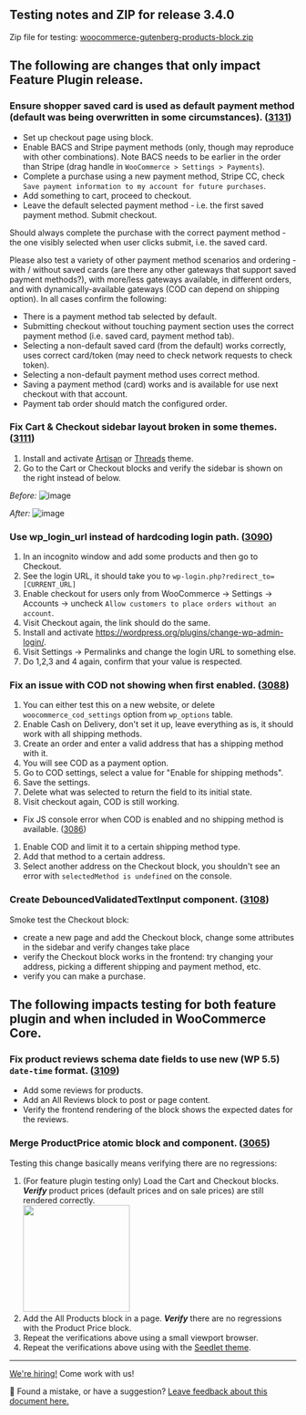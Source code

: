 ## Testing notes and ZIP for release 3.4.0

Zip file for testing: [woocommerce-gutenberg-products-block.zip](https://github.com/woocommerce/woocommerce-gutenberg-products-block/files/5220435/woocommerce-gutenberg-products-block.zip)

## The following are changes that only impact Feature Plugin release.

### Ensure shopper saved card is used as default payment method (default was being overwritten in some circumstances). ([3131](https://github.com/woocommerce/woocommerce-gutenberg-products-block/pull/3131))

- Set up checkout page using block.
- Enable BACS and Stripe payment methods (only, though may reproduce with other combinations). Note BACS needs to be earlier in the order than Stripe (drag handle in `WooCommerce > Settings > Payments`).
- Complete a purchase using a new payment method, Stripe CC, check `Save payment information to my account for future purchases`.
- Add something to cart, proceed to checkout.
- Leave the default selected payment method - i.e. the first saved payment method. Submit checkout.

Should always complete the purchase with the correct payment method - the one visibly selected when user clicks submit, i.e. the saved card.

Please also test a variety of other payment method scenarios and ordering - with / without saved cards (are there any other gateways that support saved payment methods?), with more/less gateways available, in different orders, and with dynamically-available gateways (COD can depend on shipping option). In all cases confirm the following:

- There is a payment method tab selected by default.
- Submitting checkout without touching payment section uses the correct payment method (i.e. saved card, payment method tab).
- Selecting a non-default saved card (from the default) works correctly, uses correct card/token (may need to check network requests to check token).
- Selecting a non-default payment method uses correct method.
- Saving a payment method (card) works and is available for use next checkout with that account.
- Payment tab order should match the configured order.

### Fix Cart & Checkout sidebar layout broken in some themes. ([3111](https://github.com/woocommerce/woocommerce-gutenberg-products-block/pull/3111))

1. Install and activate [Artisan](https://woocommerce.com/products/artisan/) or [Threads](https://woocommerce.com/products/threads/) theme.
2. Go to the Cart or Checkout blocks and verify the sidebar is shown on the right instead of below.

_Before:_
![image](https://user-images.githubusercontent.com/3616980/92132121-0ab46e00-ee07-11ea-8418-0cd59b3b2d04.png)

_After:_
![image](https://user-images.githubusercontent.com/3616980/92132043-f2dcea00-ee06-11ea-895b-afda511e36f8.png)


### Use wp_login_url instead of hardcoding login path. ([3090](https://github.com/woocommerce/woocommerce-gutenberg-products-block/pull/3090))

1. In an incognito window and add some products and then go to Checkout.
2. See the login URL, it should take you to `wp-login.php?redirect_to=[CURRENT_URL]`
3. Enable checkout for users only from WooCommerce -> Settings -> Accounts -> uncheck `Allow customers to place orders without an account`.
4. Visit Checkout again, the link should do the same.
5. Install and activate https://wordpress.org/plugins/change-wp-admin-login/.
6. Visit Settings -> Permalinks and change the login URL to something else.
7. Do 1,2,3 and 4 again, confirm that your value is respected.

### Fix an issue with COD not showing when first enabled. ([3088](https://github.com/woocommerce/woocommerce-gutenberg-products-block/pull/3088))

1. You can either test this on a new website, or delete `woocommerce_cod_settings` option from `wp_options` table.
2. Enable Cash on Delivery, don't set it up, leave everything as is, it should work with all shipping methods.
3. Create an order and enter a valid address that has a shipping method with it.
4. You will see COD as a payment option.
5. Go to COD settings, select a value for "Enable for shipping methods".
6. Save the settings.
7. Delete what was selected to return the field to its initial state.
8. Visit checkout again, COD is still working.

- Fix JS console error when COD is enabled and no shipping method is available. ([3086](https://github.com/woocommerce/woocommerce-gutenberg-products-block/pull/3086))

1. Enable COD and limit it to a certain shipping method type.
2. Add that method to a certain address.
3. Select another address on the Checkout block, you shouldn't see an error with `selectedMethod is undefined` on the console.

### Create DebouncedValidatedTextInput component. ([3108](https://github.com/woocommerce/woocommerce-gutenberg-products-block/pull/3108))

Smoke test the Checkout block:

* create a new page and add the Checkout block, change some attributes in the sidebar and verify changes take place
* verify the Checkout block works in the frontend: try changing your address, picking a different shipping and payment method, etc.
* verify you can make a purchase.

## The following impacts testing for both feature plugin and when included in WooCommerce Core.

### Fix product reviews schema date fields to use new (WP 5.5) `date-time` format. ([3109](https://github.com/woocommerce/woocommerce-gutenberg-products-block/pull/3109))

- Add some reviews for products.
- Add an All Reviews block to post or page content.
- Verify the frontend rendering of the block shows the expected dates for the reviews.

### Merge ProductPrice atomic block and component. ([3065](https://github.com/woocommerce/woocommerce-gutenberg-products-block/pull/3065))

Testing this change basically means verifying there are no regressions:

1. (For feature plugin testing only) Load the Cart and Checkout blocks. **_Verify_** product prices (default prices and on sale prices) are still rendered correctly.<br><img src="https://user-images.githubusercontent.com/3616980/91466321-3d9eb500-e88f-11ea-9a69-554c149a4163.png" alt="" width="187" />
2. Add the All Products block in a page. **_Verify_** there are no regressions with the Product Price block.
3. Repeat the verifications above using a small viewport browser.
4. Repeat the verifications above using with the [Seedlet theme](https://wordpress.org/themes/seedlet/).

<!-- FEEDBACK -->
---

[We're hiring!](https://woocommerce.com/careers/) Come work with us!

🐞 Found a mistake, or have a suggestion? [Leave feedback about this document here.](https://github.com/woocommerce/woocommerce-gutenberg-products-block/issues/new?assignees=&labels=type%3A+documentation&template=--doc-feedback.md&title=Feedback%20on%20./docs/testing/releases/340.md)
<!-- /FEEDBACK -->

